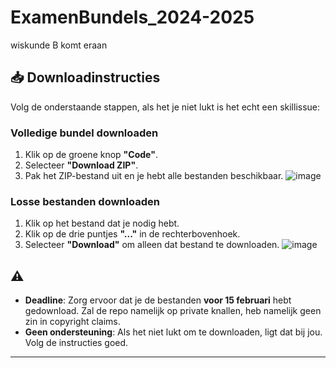 # ExamenBundels_2024-2025
wiskunde B komt eraan

## 📥 Downloadinstructies
Volg de onderstaande stappen, als het je niet lukt is het echt een skillissue:

### **Volledige bundel downloaden**
1. Klik op de groene knop **"Code"**.
2. Selecteer **"Download ZIP"**.
3. Pak het ZIP-bestand uit en je hebt alle bestanden beschikbaar.
![image](https://github.com/user-attachments/assets/4d721576-2cf8-451c-96a0-9a63864c7028)

### **Losse bestanden downloaden**
1. Klik op het bestand dat je nodig hebt.
2. Klik op de drie puntjes **"..."** in de rechterbovenhoek.
3. Selecteer **"Download"** om alleen dat bestand te downloaden.
![image](https://github.com/user-attachments/assets/32219e2d-b2cc-4ac8-9b11-6b94d1e36b4e)

## ⚠️
- **Deadline**: Zorg ervoor dat je de bestanden **voor 15 februari** hebt gedownload. Zal de repo namelijk op private knallen, heb namelijk geen zin in copyright claims.
- **Geen ondersteuning**: Als het niet lukt om te downloaden, ligt dat bij jou. Volg de instructies goed.

---


